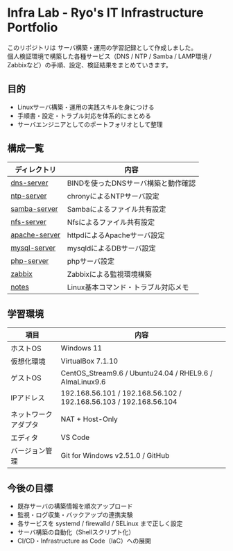 # Infra Lab - Ryo's IT Infrastructure Portfolio 
このリポジトリは サーバ構築・運用の学習記録として作成しました。  
個人検証環境で構築した各種サービス（DNS / NTP / Samba / LAMP環境 / Zabbixなど）の手順、設定、検証結果をまとめていきます。

## 目的
- Linuxサーバ構築・運用の実践スキルを身につける  
- 手順書・設定・トラブル対応を体系的にまとめる  
- サーバエンジニアとしてのポートフォリオとして整理  

## 構成一覧
  | ディレクトリ | 内容 |
  |---------------|------|
  | [dns-server](dns-server/) | BINDを使ったDNSサーバ構築と動作確認 |
  | [ntp-server](ntp-server/) | chronyによるNTPサーバ設定 |
  | [samba-server](samba-server/) | Sambaによるファイル共有設定 |
  | [nfs-server](sfs-server/) | Nfsによるファイル共有設定 |
  | [apache-server](apache-server/) | httpdによるApacheサーバ設定 |
  | [mysql-server](mysql-server/) | mysqldによるDBサーバ設定 |
  | [php-server](php-server/) | phpサーバ設定 |
  | [zabbix](zabbix/) | Zabbixによる監視環境構築 |
  | [notes](notes/) | Linux基本コマンド・トラブル対応メモ |

## 学習環境
  | 項目 | 内容 |
  |------|------|
  | ホストOS | Windows 11 |
  | 仮想化環境 | VirtualBox 7.1.10 |
  | ゲストOS | CentOS_Stream9.6 / Ubuntu24.04 / RHEL9.6 / AlmaLinux9.6 |
  | IPアドレス | 192.168.56.101 / 192.168.56.102 / 192.168.56.103 /  192.168.56.104 |
  | ネットワークアダプタ | NAT + Host-Only |
  | エディタ | VS Code |
  | バージョン管理 | Git for Windows v2.51.0 / GitHub |

## 今後の目標
- 既存サーバの構築情報を順次アップロード
- 監視・ログ収集・バックアップの連携実験  
- 各サービスを systemd / firewalld / SELinux まで正しく設定  
- サーバ構築の自動化（Shellスクリプト化） 
- CI/CD・Infrastructure as Code（IaC）への展開  
